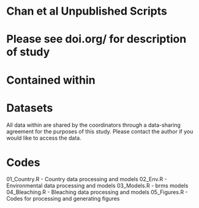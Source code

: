# Chan et al Unpublished Scripts
# Please see doi.org/ for description of study

# Contained within
# Datasets
All data within are shared by the coordinators through a data-sharing agreement for the purposes of this study. Please contact the author if you would like to access the data.

# Codes
01_Country.R - Country data processing and models 
02_Env.R - Environmental data processing and models
03_Models.R - brms models
04_Bleaching.R - Bleaching data processing and models
05_Figures.R - Codes for processing and generating figures
